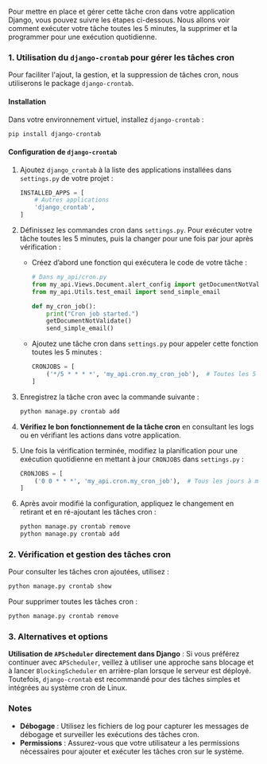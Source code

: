 Pour mettre en place et gérer cette tâche cron dans votre application Django, vous pouvez suivre les étapes ci-dessous. Nous allons voir comment exécuter votre tâche toutes les 5 minutes, la supprimer et la programmer pour une exécution quotidienne.

### 1. Utilisation du `django-crontab` pour gérer les tâches cron

Pour faciliter l'ajout, la gestion, et la suppression de tâches cron, nous utiliserons le package `django-crontab`.

#### Installation

Dans votre environnement virtuel, installez `django-crontab` :
```bash
pip install django-crontab
```

#### Configuration de `django-crontab`

1. Ajoutez `django_crontab` à la liste des applications installées dans `settings.py` de votre projet :
   ```python
   INSTALLED_APPS = [
       # Autres applications
       'django_crontab',
   ]
   ```

2. Définissez les commandes cron dans `settings.py`. Pour exécuter votre tâche toutes les 5 minutes, puis la changer pour une fois par jour après vérification :

   - Créez d’abord une fonction qui exécutera le code de votre tâche :
     ```python
     # Dans my_api/cron.py
     from my_api.Views.Document.alert_config import getDocumentNotValidate
     from my_api.Utils.test_email import send_simple_email

     def my_cron_job():
         print("Cron job started.")
         getDocumentNotValidate()
         send_simple_email()
     ```

   - Ajoutez une tâche cron dans `settings.py` pour appeler cette fonction toutes les 5 minutes :
     ```python
     CRONJOBS = [
         ('*/5 * * * *', 'my_api.cron.my_cron_job'),  # Toutes les 5 minutes
     ]
     ```

3. Enregistrez la tâche cron avec la commande suivante :
   ```bash
   python manage.py crontab add
   ```

4. **Vérifiez le bon fonctionnement de la tâche cron** en consultant les logs ou en vérifiant les actions dans votre application.

5. Une fois la vérification terminée, modifiez la planification pour une exécution quotidienne en mettant à jour `CRONJOBS` dans `settings.py` :
   ```python
   CRONJOBS = [
       ('0 0 * * *', 'my_api.cron.my_cron_job'),  # Tous les jours à minuit
   ]
   ```

6. Après avoir modifié la configuration, appliquez le changement en retirant et en ré-ajoutant les tâches cron :
   ```bash
   python manage.py crontab remove
   python manage.py crontab add
   ```

### 2. Vérification et gestion des tâches cron

Pour consulter les tâches cron ajoutées, utilisez :
```bash
python manage.py crontab show
```

Pour supprimer toutes les tâches cron :
```bash
python manage.py crontab remove
```

### 3. Alternatives et options

**Utilisation de `APScheduler` directement dans Django** : Si vous préférez continuer avec `APScheduler`, veillez à utiliser une approche sans blocage et à lancer `BlockingScheduler` en arrière-plan lorsque le serveur est déployé. Toutefois, `django-crontab` est recommandé pour des tâches simples et intégrées au système cron de Linux. 

### Notes

- **Débogage** : Utilisez les fichiers de log pour capturer les messages de débogage et surveiller les exécutions des tâches cron.
- **Permissions** : Assurez-vous que votre utilisateur a les permissions nécessaires pour ajouter et exécuter les tâches cron sur le système.
